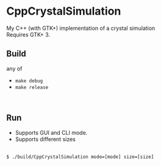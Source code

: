 # CppCrystalSimulation
My C++ (with GTK+) implementation of a crystal simulation<br>
Requires GTK+ 3.<br>

## Build
any of
+ <code>make debug</code>
+ <code>make release</code>
<br>

## Run
- Supports GUI and CLI mode.
- Supports different sizes
<br>
<code>$ ./build/CppCrystalSimulation mode=[mode] size=[size]</code>
<br>

